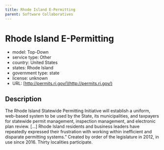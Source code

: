 ```yaml
---
title: Rhode Island E-Permitting
parent: Software Collaboratives
---
```


# Rhode Island E-Permitting

- model: Top-Down
- service type: Other
- country: United States
- states: Rhode Island
- government type: state
- license: unknown
- URL: [http://permits.ri.gov/](http://permits.ri.gov/)

## Description
The Rhode Island Statewide Permitting Initiative will establish a uniform, web-based system to be used by the State, its municipalities, and taxpayers for statewide permit management, inspection management, and electronic plan review. [...] Rhode Island residents and business leaders have repeatedly expressed their frustration with working within inefficient and disparate permitting systems.” Created by order of the legislature in 2012, in use since 2016. Thirty localities participate.
